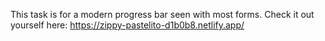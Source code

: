 This task is for a modern progress bar seen with most forms. Check it out yourself here:
https://zippy-pastelito-d1b0b8.netlify.app/
